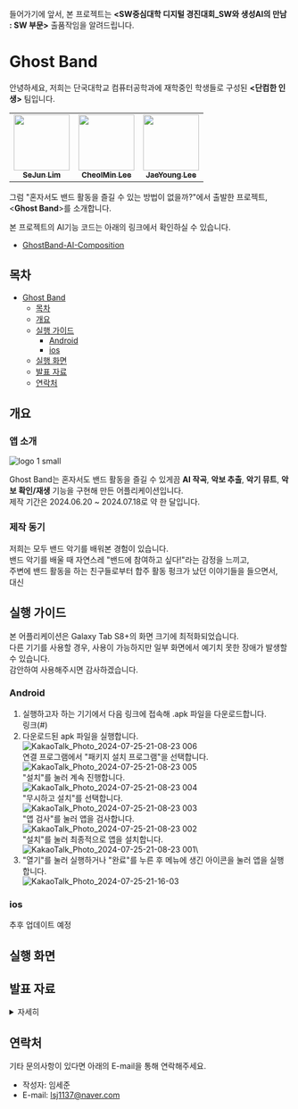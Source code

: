 들어가기에 앞서, 본 프로젝트는 **\<SW중심대학 디지털 경진대회_SW와 생성AI의 만남 : SW 부문\>** 출품작임을 알려드립니다.

# Ghost Band
안녕하세요, 저희는 단국대학교 컴퓨터공학과에 재학중인 학생들로 구성된 **\<단컴한 인생\>** 팀입니다.
<!-- ALL-CONTRIBUTORS-LIST:START - Do not remove or modify this section -->
<!-- prettier-ignore-start -->
<!-- markdownlint-disable -->
<table>
  <tr>
    <td align="center"><a href="https://github.com/lsj1137"><img src="https://avatars.githubusercontent.com/u/57708892?v=44" width="100px;" alt=""/><br /><sub><b>SeJun Lim</b></sub></a><br />
    <td align="center"><a href="https://github.com/Asimofe"><img src="https://avatars.githubusercontent.com/u/44723052?v=4" width="100px;" alt=""/><br /><sub><b>CheolMin Lee</b></sub></a><br />
    <td align="center"><a href="https://github.com/Mkpong"><img src="https://avatars.githubusercontent.com/u/107354104?v=4" width="100px;" alt=""/><br /><sub><b>JaeYoung Lee</b></sub></a><br />
</table>

그럼 "혼자서도 밴드 활동을 즐길 수 있는 방법이 없을까?"에서 출발한 프로젝트, \<**Ghost Band**\>를 소개합니다.

본 프로젝트의 AI기능 코드는 아래의 링크에서 확인하실 수 있습니다.

- [GhostBand-AI-Composition](https://github.com/Asimofe/GhostBand-AI-Composition)

## 목차
- [Ghost Band](#ghost-band)
  - [목차](#목차)
  - [개요](#개요)
  - [실행 가이드](#실행-가이드)
      - [Android](#android)
      - [ios](#ios)
  - [실행 화면](#실행-화면)
  - [발표 자료](#발표-자료)
  - [연락처](#연락처)

## 개요
### 앱 소개
![logo 1 small](https://github.com/user-attachments/assets/706d9fcf-2c4f-4e49-8032-2b8aa99883a9)

Ghost Band는 혼자서도 밴드 활동을 즐길 수 있게끔 **AI 작곡**, **악보 추출**, **악기 뮤트**, **악보 확인/재생** 기능을 구현해 만든 어플리케이션입니다.\
제작 기간은 2024.06.20 ~ 2024.07.18로 약 한 달입니다.

### 제작 동기
저희는 모두 밴드 악기를 배워본 경험이 있습니다.\
밴드 악기를 배울 때 자연스레 "밴드에 참여하고 싶다!"라는 감정을 느끼고,\
주변에 밴드 활동을 하는 친구들로부터 합주 활동 펑크가 났던 이야기들을 들으면서,\
대신

## 실행 가이드
본 어플리케이션은 Galaxy Tab S8+의 화면 크기에 최적화되었습니다.\
다른 기기를 사용할 경우, 사용이 가능하지만 일부 화면에서 예기치 못한 장애가 발생할 수 있습니다.\
감안하여 사용해주시면 감사하겠습니다.

### Android
1. 실행하고자 하는 기기에서 다음 링크에 접속해 .apk 파일을 다운로드합니다.\
링크(#)
2. 다운로드된 apk 파일을 실행합니다.\
![KakaoTalk_Photo_2024-07-25-21-08-23 006](https://github.com/user-attachments/assets/19c31ff9-0067-49c1-a003-d7a472d7f38e)\
연결 프로그램에서 "패키지 설치 프로그램"을 선택합니다.\
![KakaoTalk_Photo_2024-07-25-21-08-23 005](https://github.com/user-attachments/assets/83ba7b02-be92-494b-9cf2-fa9f830ed752)\
"설치"를 눌러 계속 진행합니다.\
![KakaoTalk_Photo_2024-07-25-21-08-23 004](https://github.com/user-attachments/assets/0d6afcbf-f9cf-4230-98e8-d81265d3ab29)\
"무시하고 설치"를 선택합니다.\
![KakaoTalk_Photo_2024-07-25-21-08-23 003](https://github.com/user-attachments/assets/57f9db0c-ec61-4f51-90be-189afa743a45)\
"앱 검사"를 눌러 앱을 검사합니다.\
![KakaoTalk_Photo_2024-07-25-21-08-23 002](https://github.com/user-attachments/assets/a84a8bae-4e4e-49cd-843d-f3c38d84797f)\
"설치"를 눌러 최종적으로 앱을 설치합니다.\
![KakaoTalk_Photo_2024-07-25-21-08-23 001](https://github.com/user-attachments/assets/8368a2d8-8860-4289-9457-3a20d3adca2f)\
3. "열기"를 눌러 실행하거나 "완료"를 누른 후 메뉴에 생긴 아이콘을 눌러 앱을 실행합니다.\
![KakaoTalk_Photo_2024-07-25-21-16-03](https://github.com/user-attachments/assets/50ef035e-120e-4788-8704-b09414a1d4fd)

### ios
추후 업데이트 예정


## 실행 화면


## 발표 자료
<details>
    <summary>자세히</summary>

<!-- summary 아래 한칸 공백 두고 내용 삽입 -->
![01 Title](https://github.com/user-attachments/assets/1da9cec2-ed05-412a-820d-ef8c1e4504ac)
#
![02 Index](https://github.com/user-attachments/assets/75e439bc-dee0-409a-9c77-1bc8aa1eeec4)
#
![03 Team](https://github.com/user-attachments/assets/7c893ea9-c34b-4ba5-b71d-2008a4114938)
#
![04 Overview](https://github.com/user-attachments/assets/628f9b9b-eafd-42cb-936b-338100ba7dba)
#
![05 Requirements](https://github.com/user-attachments/assets/d47a402f-c606-4ad5-b6c2-b4f1acdea7bc)
#
![06 AI Composition1](https://github.com/user-attachments/assets/71e8516a-113a-4172-89d9-cc0952154cf1)
#
![07 AI Composition2](https://github.com/user-attachments/assets/3ba5d241-847d-4ca9-a765-71e2d2088470)
#
![08 Transcription](https://github.com/user-attachments/assets/b581b200-d5f9-463a-a37a-b7e82a72e9a7)
#
![09 Check Score   Play](https://github.com/user-attachments/assets/fe61a867-3c9d-44a1-9ecf-26ca5b81dec0)
#
![10 Mute Instruments](https://github.com/user-attachments/assets/033cef17-b46c-4302-8990-98830e9c2680)
#
![11 Pros1](https://github.com/user-attachments/assets/699db641-e9de-485b-97d1-50d1b681ca22)
#
![12 Pros2](https://github.com/user-attachments/assets/3b54cf42-9a48-4ba5-9a3e-33b70431551a)
#
![13 Pros3](https://github.com/user-attachments/assets/f1bbdffa-a82c-42f8-ad9d-b96442f5b0ac)
#
![14 Commercialization](https://github.com/user-attachments/assets/6977d65c-6412-4503-86f8-144a824a2b4f)
#
![15 Reference](https://github.com/user-attachments/assets/890fd62d-fe2c-4362-ac9d-6d88cd955b0a)

</details>

## 연락처
기타 문의사항이 있다면 아래의 E-mail을 통해 연락해주세요.  
- 작성자: 임세준  
- E-mail: lsj1137@naver.com


